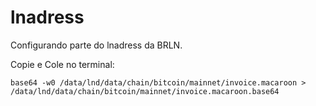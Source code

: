 # lnadress
Configurando parte do lnadress da BRLN.

Copie e Cole no terminal:
```
base64 -w0 /data/lnd/data/chain/bitcoin/mainnet/invoice.macaroon > /data/lnd/data/chain/bitcoin/mainnet/invoice.macaroon.base64
```
